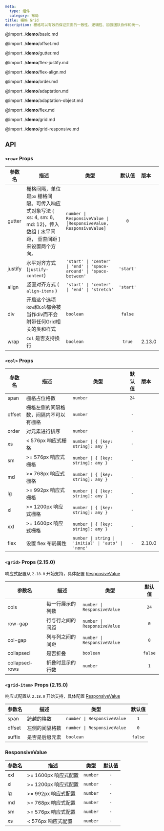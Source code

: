```yaml
meta:
  type: 组件
  category: 布局
title: 栅格 Grid
description: 栅格可以有效的保证页面的一致性、逻辑性、加强团队协作和统一。
```

@import ./__demo__/basic.md

@import ./__demo__/offset.md

@import ./__demo__/gutter.md

@import ./__demo__/flex-justify.md

@import ./__demo__/flex-align.md

@import ./__demo__/order.md

@import ./__demo__/adaptation.md

@import ./__demo__/adaptation-object.md

@import ./__demo__/flex.md

@import ./__demo__/grid.md

@import ./__demo__/grid-responsive.md

## API


### `<row>` Props

|参数名|描述|类型|默认值|版本|
|---|---|---|:---:|:---|
|gutter|栅格间隔，单位是`px` 栅格间隔。可传入响应式对象写法 { xs: 4, sm: 6, md: 12}，传入数组 [ 水平间距， 垂直间距 ] 来设置两个方向。|`number \| ResponsiveValue \| [ResponsiveValue, ResponsiveValue]`|`0`||
|justify|水平对齐方式 (`justify-content`)|`'start' \| 'center' \| 'end' \| 'space-around' \| 'space-between'`|`'start'`||
|align|竖直对齐方式 ( `align-items` )|`'start' \| 'center' \| 'end' \| 'stretch'`|`'start'`||
|div|开启这个选项`Row`和`Col`都会被当作div而不会附带任何Grid相关的类和样式|`boolean`|`false`||
|wrap|`Col` 是否支持换行|`boolean`|`true`|2.13.0|




### `<col>` Props

|参数名|描述|类型|默认值|版本|
|---|---|---|:---:|:---|
|span|栅格占位格数|`number`|`24`||
|offset|栅格左侧的间隔格数，间隔内不可以有栅格|`number`|`-`||
|order|对元素进行排序|`number`|`-`||
|xs|< 576px 响应式栅格|`number \| { [key: string]: any }`|`-`||
|sm|>= 576px 响应式栅格|`number \| { [key: string]: any }`|`-`||
|md|>= 768px 响应式栅格|`number \| { [key: string]: any }`|`-`||
|lg|>= 992px 响应式栅格|`number \| { [key: string]: any }`|`-`||
|xl|>= 1200px 响应式栅格|`number \| { [key: string]: any }`|`-`||
|xxl|>= 1600px 响应式栅格|`number \| { [key: string]: any }`|`-`||
|flex|设置 flex 布局属性|`number \| string \| 'initial' \| 'auto' \| 'none'`|`-`|2.10.0|




### `<grid>` Props (2.15.0)
响应式配置从 `2.18.0` 开始支持，具体配置 [ResponsiveValue](#responsivevalue)

|参数名|描述|类型|默认值|
|---|---|---|:---:|
|cols|每一行展示的列数|`number \| ResponsiveValue`|`24`|
|row-gap|行与行之间的间距|`number \| ResponsiveValue`|`0`|
|col-gap|列与列之间的间距|`number \| ResponsiveValue`|`0`|
|collapsed|是否折叠|`boolean`|`false`|
|collapsed-rows|折叠时显示的行数|`number`|`1`|




### `<grid-item>` Props (2.15.0)
响应式配置从 `2.18.0` 开始支持，具体配置 [ResponsiveValue](#responsivevalue)

|参数名|描述|类型|默认值|
|---|---|---|:---:|
|span|跨越的格数|`number \| ResponsiveValue`|`1`|
|offset|左侧的间隔格数|`number \| ResponsiveValue`|`0`|
|suffix|是否是后缀元素|`boolean`|`false`|




### ResponsiveValue

|参数名|描述|类型|默认值|
|---|---|---|:---:|
|xxl|>= 1600px 响应式配置|`number`|`-`|
|xl|>= 1200px 响应式配置|`number`|`-`|
|lg|>= 992px 响应式配置|`number`|`-`|
|md|>= 768px 响应式配置|`number`|`-`|
|sm|>= 576px 响应式配置|`number`|`-`|
|xs|< 576px 响应式配置|`number`|`-`|



